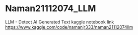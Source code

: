 # Naman21112074_LLM
LLM - Detect AI Generated Text
kaggle notebook link  https://www.kaggle.com/code/namanjr333/naman21112074llm
